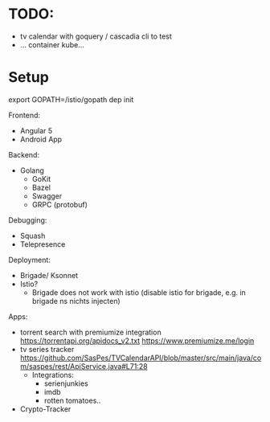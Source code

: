 
# TODO:
* tv calendar with goquery / cascadia cli to test
* ... container kube...


# Setup

export GOPATH=/istio/gopath
dep init

Frontend:
- Angular 5
- Android App

Backend:
- Golang
    - GoKit
    - Bazel
    - Swagger
    - GRPC (protobuf)

Debugging:
- Squash
- Telepresence

Deployment:
- Brigade/ Ksonnet
- Istio?
    - Brigade does not work with istio (disable istio for brigade, e.g. in brigade ns nichts injecten)

Apps: 
* torrent search with premiumize integration
    https://torrentapi.org/apidocs_v2.txt
    https://www.premiumize.me/login
* tv series tracker
    https://github.com/SasPes/TVCalendarAPI/blob/master/src/main/java/com/saspes/rest/ApiService.java#L71:28
    * Integrations:
        * serienjunkies
        * imdb
        * rotten tomatoes..
* Crypto-Tracker

